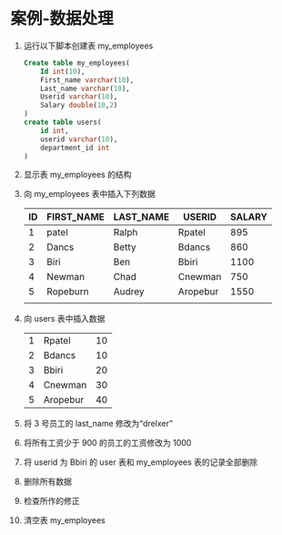 # 案例-数据处理

1. 运行以下脚本创建表 my_employees

   ```sql
   Create table my_employees(
       Id int(10),
       First_name varchar(10),
       Last_name varchar(10),
       Userid varchar(10),
       Salary double(10,2) 
   )
   create table users(
       id int,
       userid varchar(10),
       department_id int
   )
   ```

2. 显示表 my_employees 的结构

3. 向 my_employees 表中插入下列数据

   | ID   | FIRST_NAME | LAST_NAME | USERID   | SALARY |
   | ---- | ---------- | --------- | -------- | ------ |
   | 1    | patel      | Ralph     | Rpatel   | 895    |
   | 2    | Dancs      | Betty     | Bdancs   | 860    |
   | 3    | Biri       | Ben       | Bbiri    | 1100   |
   | 4    | Newman     | Chad      | Cnewman  | 750    |
   | 5    | Ropeburn   | Audrey    | Aropebur | 1550   |
   |      |            |           |          |        |

4. 向 users 表中插入数据

   |      |          |      |
   | ---- | -------- | ---- |
   | 1    | Rpatel   | 10   |
   | 2    | Bdancs   | 10   |
   | 3    | Bbiri    | 20   |
   | 4    | Cnewman  | 30   |
   | 5    | Aropebur | 40   |

5. 将 3 号员工的 last_name 修改为“drelxer”

6. 将所有工资少于 900 的员工的工资修改为 1000
7. 将 userid 为 Bbiri 的 user 表和 my_employees 表的记录全部删除
8. 删除所有数据
9. 检查所作的修正
10. 清空表 my_employees



